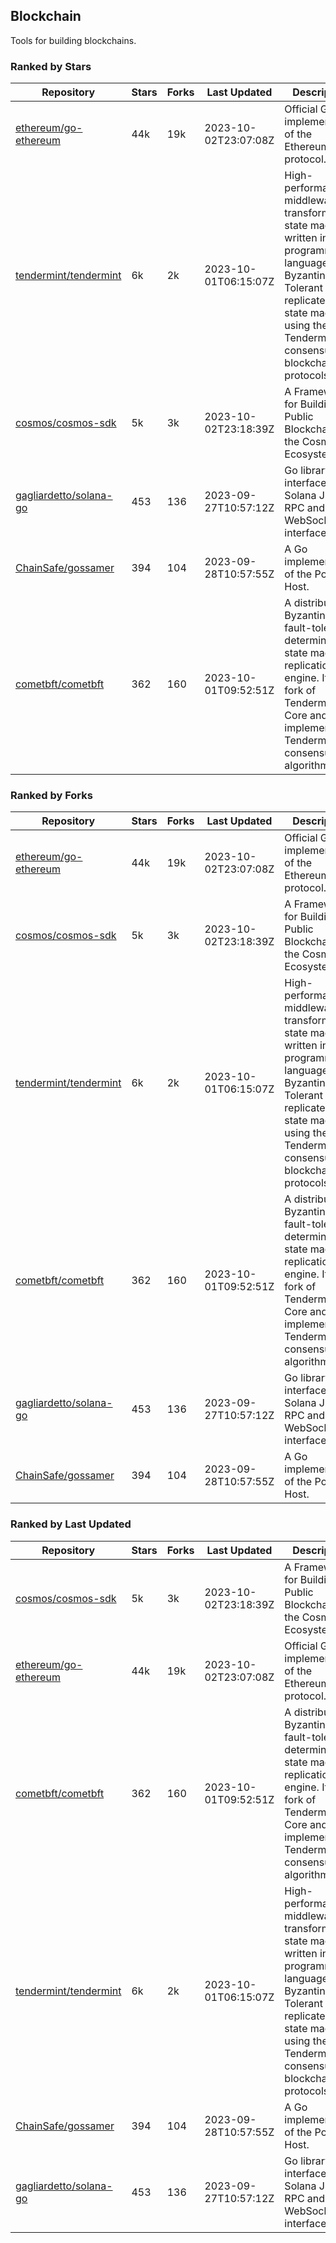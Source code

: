 ## Blockchain

Tools for building blockchains.

### Ranked by Stars

| Repository | Stars | Forks | Last Updated | Description | 
|------------|-------|-------|--------------|-------------|
| [ethereum/go-ethereum](https://github.com/ethereum/go-ethereum) | 44k | 19k | 2023-10-02T23:07:08Z |  Official Go implementation of the Ethereum protocol. |
| [tendermint/tendermint](https://github.com/tendermint/tendermint) | 6k | 2k | 2023-10-01T06:15:07Z |  High-performance middleware for transforming a state machine written in any programming language into a Byzantine Fault Tolerant replicated state machine using the Tendermint consensus and blockchain protocols. |
| [cosmos/cosmos-sdk](https://github.com/cosmos/cosmos-sdk) | 5k | 3k | 2023-10-02T23:18:39Z |  A Framework for Building Public Blockchains in the Cosmos Ecosystem. |
| [gagliardetto/solana-go](https://github.com/gagliardetto/solana-go) | 453 | 136 | 2023-09-27T10:57:12Z |  Go library to interface with Solana JSON RPC and WebSocket interfaces. |
| [ChainSafe/gossamer](https://github.com/ChainSafe/gossamer) | 394 | 104 | 2023-09-28T10:57:55Z |  A Go implementation of the Polkadot Host. |
| [cometbft/cometbft](https://github.com/cometbft/cometbft) | 362 | 160 | 2023-10-01T09:52:51Z |  A distributed, Byzantine fault-tolerant, deterministic state machine replication engine. It is a fork of Tendermint Core and implements the Tendermint consensus algorithm. |

### Ranked by Forks

| Repository | Stars | Forks | Last Updated | Description | 
|------------|-------|-------|--------------|-------------|
| [ethereum/go-ethereum](https://github.com/ethereum/go-ethereum) | 44k | 19k | 2023-10-02T23:07:08Z |  Official Go implementation of the Ethereum protocol. |
| [cosmos/cosmos-sdk](https://github.com/cosmos/cosmos-sdk) | 5k | 3k | 2023-10-02T23:18:39Z |  A Framework for Building Public Blockchains in the Cosmos Ecosystem. |
| [tendermint/tendermint](https://github.com/tendermint/tendermint) | 6k | 2k | 2023-10-01T06:15:07Z |  High-performance middleware for transforming a state machine written in any programming language into a Byzantine Fault Tolerant replicated state machine using the Tendermint consensus and blockchain protocols. |
| [cometbft/cometbft](https://github.com/cometbft/cometbft) | 362 | 160 | 2023-10-01T09:52:51Z |  A distributed, Byzantine fault-tolerant, deterministic state machine replication engine. It is a fork of Tendermint Core and implements the Tendermint consensus algorithm. |
| [gagliardetto/solana-go](https://github.com/gagliardetto/solana-go) | 453 | 136 | 2023-09-27T10:57:12Z |  Go library to interface with Solana JSON RPC and WebSocket interfaces. |
| [ChainSafe/gossamer](https://github.com/ChainSafe/gossamer) | 394 | 104 | 2023-09-28T10:57:55Z |  A Go implementation of the Polkadot Host. |

### Ranked by Last Updated

| Repository | Stars | Forks | Last Updated | Description | 
|------------|-------|-------|--------------|-------------|
| [cosmos/cosmos-sdk](https://github.com/cosmos/cosmos-sdk) | 5k | 3k | 2023-10-02T23:18:39Z |  A Framework for Building Public Blockchains in the Cosmos Ecosystem. |
| [ethereum/go-ethereum](https://github.com/ethereum/go-ethereum) | 44k | 19k | 2023-10-02T23:07:08Z |  Official Go implementation of the Ethereum protocol. |
| [cometbft/cometbft](https://github.com/cometbft/cometbft) | 362 | 160 | 2023-10-01T09:52:51Z |  A distributed, Byzantine fault-tolerant, deterministic state machine replication engine. It is a fork of Tendermint Core and implements the Tendermint consensus algorithm. |
| [tendermint/tendermint](https://github.com/tendermint/tendermint) | 6k | 2k | 2023-10-01T06:15:07Z |  High-performance middleware for transforming a state machine written in any programming language into a Byzantine Fault Tolerant replicated state machine using the Tendermint consensus and blockchain protocols. |
| [ChainSafe/gossamer](https://github.com/ChainSafe/gossamer) | 394 | 104 | 2023-09-28T10:57:55Z |  A Go implementation of the Polkadot Host. |
| [gagliardetto/solana-go](https://github.com/gagliardetto/solana-go) | 453 | 136 | 2023-09-27T10:57:12Z |  Go library to interface with Solana JSON RPC and WebSocket interfaces. |

